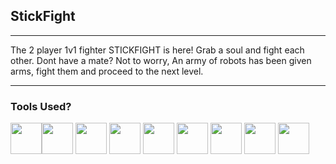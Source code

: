 ## StickFight
----
The 2 player 1v1 fighter STICKFIGHT is here! Grab a soul and fight each other. Dont have a mate? Not to worry, An army of robots has been given arms, fight them and proceed to the next level.

----

### Tools Used?

<img src="https://cdn-icons-png.flaticon.com/512/136/136525.png" width="50" height="50"><img src="https://cdn-icons-png.flaticon.com/512/1051/1051277.png" width="50" height="50"> <img src="https://cdn-icons-png.flaticon.com/512/732/732190.png" width="50" height="50"> <img src="https://cdn-icons-png.flaticon.com/512/5968/5968292.png" width="50" height="50"> <img src="https://cdn.worldvectorlogo.com/logos/electron-1.svg" width="50" height="50"> <img src="https://i.imgur.com/4Z9ZJJS.png" width="50" height="50"> <img src="https://cdn-icons-png.flaticon.com/512/5968/5968520.png" width="50" height="50"> <img src="https://i.imgur.com/FNuUSpg.png" width="50" height="50"> <img src="https://cdn-icons-png.flaticon.com/512/5968/5968428.png" width="50" height="50">
